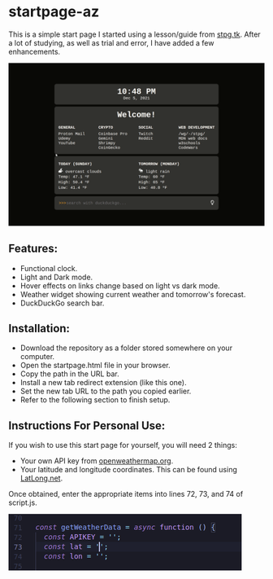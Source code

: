 # startpage-az

This is a simple start page I started using a lesson/guide from [stpg.tk](https://stpg.tk/guides/basic-startpage/). After a lot of studying, as well as trial and error, I have added a few enhancements.

![Demo:](./img/startpage-az-demo2.gif/)

## Features:

- Functional clock.
- Light and Dark mode.
- Hover effects on links change based on light vs dark mode.
- Weather widget showing current weather and tomorrow's forecast.
- DuckDuckGo search bar.

## Installation:

- Download the repository as a folder stored somewhere on your computer.
- Open the startpage.html file in your browser.
- Copy the path in the URL bar.
- Install a new tab redirect extension (like this one).
- Set the new tab URL to the path you copied earlier.
- Refer to the following section to finish setup.

## Instructions For Personal Use:

If you wish to use this start page for yourself, you will need 2 things:

- Your own API key from [openweathermap.org](https://openweathermap.org/appid/).
- Your latitude and longitude coordinates. This can be found using [LatLong.net](https://www.latlong.net/).

Once obtained, enter the appropriate items into lines 72, 73, and 74 of script.js.

![API and latlon screenshot](./img/api-latlon-screenshot-2.png/)
